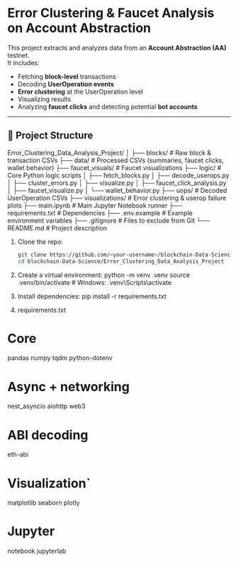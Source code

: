 # Error Clustering & Faucet Analysis on Account Abstraction

This project extracts and analyzes data from an **Account Abstraction (AA)** testnet.  
It includes:

- Fetching **block-level** transactions
- Decoding **UserOperation events**
- **Error clustering** at the UserOperation level
- Visualizing results
- Analyzing **faucet clicks** and detecting potential **bot accounts**

---

## 📂 Project Structure

Error_Clustering_Data_Analysis_Project/
│
├── blocks/ # Raw block & transaction CSVs
├── data/ # Processed CSVs (summaries, faucet clicks, wallet behavior)
├── faucet_visuals/ # Faucet visualizations
├── logic/ # Core Python logic scripts
│ ├── fetch_blocks.py
│ ├── decode_userops.py
│ ├── cluster_errors.py
│ ├── visualize.py
│ ├── faucet_click_analysis.py
│ ├── faucet_visualize.py
│ └── wallet_behavior.py
├── uops/ # Decoded UserOperation CSVs
├── visualizations/ # Error clustering & userop failure plots
├── main.ipynb # Main Jupyter Notebook runner
├── requirements.txt # Dependencies
├── .env.example # Example environment variables
├── .gitignore # Files to exclude from Git
└── README.md # Project description

1. Clone the repo:
   ```bash
   git clone https://github.com/<your-username>/blockchain-Data-Science.git
   cd blockchain-Data-Science/Error_Clustering_Data_Analysis_Project


2. Create a virtual environment:
  python -m venv .venv
  source .venv/bin/activate   # Windows: .venv\Scripts\activate


3. Install dependencies:
  pip install -r requirements.txt


4. requirements.txt

  # Core
  pandas
  numpy
  tqdm
  python-dotenv
  
  # Async + networking
  nest_asyncio
  aiohttp
  web3
  
  # ABI decoding
  eth-abi
  
  # Visualization`
  matplotlib
  seaborn
  plotly
  
  # Jupyter
  notebook
  jupyterlab
 



